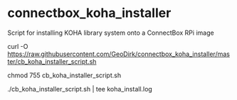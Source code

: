 # connectbox_koha_installer
Script for installing KOHA library system onto a ConnectBox RPi image

curl -O https://raw.githubusercontent.com/GeoDirk/connectbox_koha_installer/master/cb_koha_installer_script.sh

chmod 755 cb_koha_installer_script.sh

./cb_koha_installer_script.sh | tee koha_install.log
